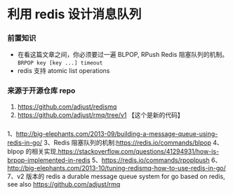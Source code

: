 # 利用 redis 设计消息队列

### 前置知识
- 在看这篇文章之间，你必须要过一遍 BLPOP, RPush Redis 阻塞队列的机制。
`BRPOP key [key ...] timeout`
- redis 支持 atomic list operations 

### 来源于开源仓库 repo
1. https://github.com/adjust/redismq
2. https://github.com/adjust/rmq/tree/v1  【这个是新的代码】

### 
1、http://big-elephants.com/2013-09/building-a-message-queue-using-redis-in-go/
3、Redis 阻塞队列的机制:https://redis.io/commands/blpop
4、blpop 的相关实现,https://stackoverflow.com/questions/41294931/how-is-brpop-implemented-in-redis 
5、https://redis.io/commands/rpoplpush
6、http://big-elephants.com/2013-10/tuning-redismq-how-to-use-redis-in-go/ 
7、v2 版本的 redis a durable message queue system for go based on redis, see also https://github.com/adjust/rmq
